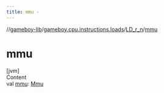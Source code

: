 ```yaml
---
title: mmu -
---
```

//[gameboy-lib](../../index.md)/[gameboy.cpu.instructions.loads](../index.md)/[LD_r_n](index.md)/[mmu](mmu.md)



# mmu  
[jvm]  
Content  
val [mmu](mmu.md): [Mmu](../../gameboy.memory/-mmu/index.md)  



